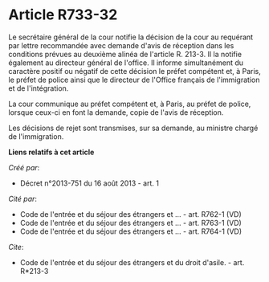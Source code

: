 # Article R733-32

Le secrétaire général de la cour notifie la décision de la cour au requérant par lettre recommandée avec demande d'avis de
réception dans les conditions prévues au deuxième alinéa de l'article R. 213-3. Il la notifie également au directeur général
de l'office. Il informe simultanément du caractère positif ou négatif de cette décision le préfet compétent et, à Paris, le
préfet de police ainsi que le directeur de l'Office français de l'immigration et de l'intégration. 

La cour communique au préfet compétent et, à Paris, au préfet de police, lorsque ceux-ci en font la demande, copie de l'avis
de réception. 

Les décisions de rejet sont transmises, sur sa demande, au ministre chargé de l'immigration.

**Liens relatifs à cet article**

_Créé par_:

  - Décret n°2013-751 du 16 août 2013 - art. 1

_Cité par_:

  - Code de l'entrée et du séjour des étrangers et ... - art. R762-1 (VD)
  - Code de l'entrée et du séjour des étrangers et ... - art. R763-1 (VD)
  - Code de l'entrée et du séjour des étrangers et ... - art. R764-1 (VD)

_Cite_:

  - Code de l'entrée et du séjour des étrangers et du droit d'asile. - art. R*213-3
